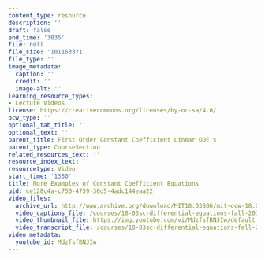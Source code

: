 ```yaml
---
content_type: resource
description: ''
draft: false
end_time: '3035'
file: null
file_size: '101163371'
file_type: ''
image_metadata:
  caption: ''
  credit: ''
  image-alt: ''
learning_resource_types:
- Lecture Videos
license: https://creativecommons.org/licenses/by-nc-sa/4.0/
ocw_type: ''
optional_tab_title: ''
optional_text: ''
parent_title: First Order Constant Coefficient Linear ODE's
parent_type: CourseSection
related_resources_text: ''
resource_index_text: ''
resourcetype: Video
start_time: '1350'
title: More Examples of Constant Coefficient Equations
uid: ce128c4a-c750-4759-36d5-4adc144eaa22
video_files:
  archive_url: http://www.archive.org/download/MIT18.03S06/mit-ocw-18.03-lec8-24feb2003-220k_512kb.mp4
  video_captions_file: /courses/18-03sc-differential-equations-fall-2011/6aaaf084c44b5994b1bba96e725c4064_MdzfsfBNJIw.vtt
  video_thumbnail_file: https://img.youtube.com/vi/MdzfsfBNJIw/default.jpg
  video_transcript_file: /courses/18-03sc-differential-equations-fall-2011/d95438faeb871dbb979600374e7455a2_MdzfsfBNJIw.pdf
video_metadata:
  youtube_id: MdzfsfBNJIw
---
```

